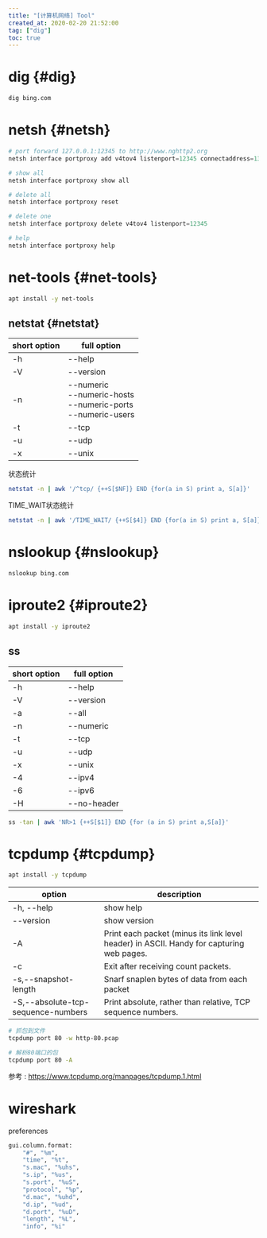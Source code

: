 ```yaml
---
title: "[计算机网络] Tool"
created_at: 2020-02-20 21:52:00
tag: ["dig"]
toc: true
---
```


# dig {#dig}

```sh
dig bing.com
```

# netsh {#netsh}

```powershell
# port forward 127.0.0.1:12345 to http://www.nghttp2.org
netsh interface portproxy add v4tov4 listenport=12345 connectaddress=139.162.123.134 connectport=80

# show all
netsh interface portproxy show all

# delete all
netsh interface portproxy reset

# delete one
netsh interface portproxy delete v4tov4 listenport=12345

# help
netsh interface portproxy help
```

# net-tools {#net-tools}

```sh
apt install -y net-tools
```

## netstat {#netstat}

| short option | full option                                                                 |
| ------------ | --------------------------------------------------------------------------- |
| -h           | --help                                                                      |
| -V           | --version                                                                   |
| -n           | --numeric <br/> --numeric-hosts <br/> --numeric-ports <br/> --numeric-users |
| -t           | --tcp                                                                       |
| -u           | --udp                                                                       |
| -x           | --unix                                                                      |

状态统计
```sh
netstat -n | awk '/^tcp/ {++S[$NF]} END {for(a in S) print a, S[a]}'
```

TIME_WAIT状态统计
```sh
netstat -n | awk '/TIME_WAIT/ {++S[$4]} END {for(a in S) print a, S[a]}' | sort -r -n -k2 -t' '
```

# nslookup {#nslookup}

```sh
nslookup bing.com
```


# iproute2 {#iproute2}

```sh
apt install -y iproute2
```

## ss

| short option | full option |
| ------------ | ----------- |
| -h           | --help      |
| -V           | --version   |
| -a           | --all       |
| -n           | --numeric   |
| -t           | --tcp       |
| -u           | --udp       |
| -x           | --unix      |
| -4           | --ipv4      |
| -6           | --ipv6      |
| -H           | --no-header |

```sh
ss -tan | awk 'NR>1 {++S[$1]} END {for (a in S) print a,S[a]}'
```

# tcpdump {#tcpdump}

```sh
apt install -y tcpdump
```

| option                             | description                                                                              |
| ---------------------------------- | ---------------------------------------------------------------------------------------- |
| -h, --help                         | show help                                                                                |
| --version                          | show version                                                                             |
| -A                                 | Print each packet (minus its link level header) in ASCII. Handy for capturing web pages. |
| -c                                 | Exit after receiving count packets.                                                      |
| -s,--snapshot-length               | Snarf snaplen bytes of data from each packet                                             |
| -S,--absolute-tcp-sequence-numbers | Print absolute, rather than relative, TCP sequence numbers.                              |


```sh
# 抓包到文件
tcpdump port 80 -w http-80.pcap

# 解析80端口的包
tcpdump port 80 -A 
```

参考 : https://www.tcpdump.org/manpages/tcpdump.1.html



# wireshark 

preferences
```sh
gui.column.format: 
	"#", "%m",
	"time", "%t",
	"s.mac", "%uhs",
	"s.ip", "%us",
	"s.port", "%uS",
	"protocol", "%p",
	"d.mac", "%uhd",
	"d.ip", "%ud",
	"d.port", "%uD",
	"length", "%L",
	"info", "%i"
```
